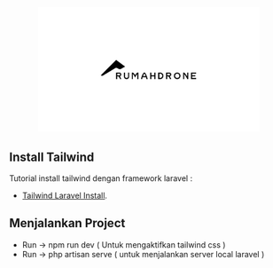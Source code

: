 <p align="center"><img src="/public/img/Logo Black besar.png" width="400" alt="Rumah Drone Logo"></p>

## Install Tailwind

Tutorial install tailwind dengan framework laravel :

- [Tailwind Laravel Install](https://tailwindcss.com/docs/guides/laravel).

## Menjalankan Project

- Run -> npm run dev ( Untuk mengaktifkan tailwind css )
- Run -> php artisan serve ( untuk menjalankan server local laravel )
